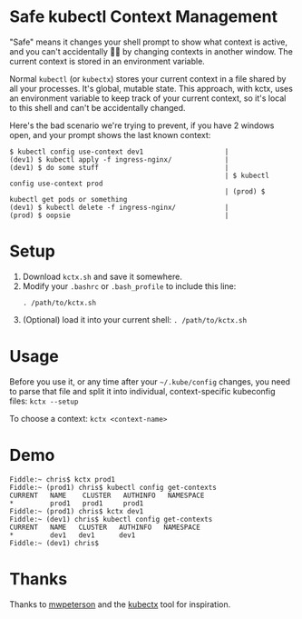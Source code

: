 # Safe kubectl Context Management

"Safe" means it changes your shell prompt to show what context is active, and you can't accidentally 🦶🔫 by changing contexts in
another window. The current context is stored in an environment variable.

Normal `kubectl` (or `kubectx`) stores your current context in a file shared by all your processes. It's global, mutable state.
This approach, with kctx, uses an environment variable to keep track of your current context, so it's local to this shell and can't
be accidentally changed.

Here's the bad scenario we're trying to prevent, if you have 2 windows open, and your prompt shows the last known context:
```
$ kubectl config use-context dev1                    |
(dev1) $ kubectl apply -f ingress-nginx/             |
(dev1) $ do some stuff                               |
                                                     | $ kubectl config use-context prod
                                                     | (prod) $ kubectl get pods or something
(dev1) $ kubectl delete -f ingress-nginx/            |
(prod) $ oopsie                                      |
```

# Setup

1. Download `kctx.sh` and save it somewhere.
2. Modify your `.bashrc` or `.bash_profile` to include this line:
    ```
    . /path/to/kctx.sh
    ```
3. (Optional) load it into your current shell: `. /path/to/kctx.sh`

# Usage

Before you use it, or any time after your `~/.kube/config` changes, you need to parse that file and split it into individual,
context-specific kubeconfig files: `kctx --setup`

To choose a context: `kctx <context-name>`

# Demo

```
Fiddle:~ chris$ kctx prod1
Fiddle:~ (prod1) chris$ kubectl config get-contexts
CURRENT   NAME    CLUSTER   AUTHINFO   NAMESPACE
*         prod1   prod1     prod1      
Fiddle:~ (prod1) chris$ kctx dev1
Fiddle:~ (dev1) chris$ kubectl config get-contexts
CURRENT   NAME   CLUSTER   AUTHINFO   NAMESPACE
*         dev1   dev1      dev1       
Fiddle:~ (dev1) chris$ 
```

# Thanks

Thanks to [mwpeterson](https://github.com/mwpeterson) and the [kubectx](https://github.com/ahmetb/kubectx) tool for inspiration.
